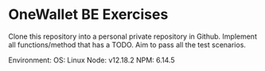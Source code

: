 # OneWallet BE Exercises

Clone this repository into a personal private repository in Github. Implement all functions/method that has a TODO.
Aim to pass all the test scenarios.

Environment:
OS: Linux
Node: v12.18.2
NPM: 6.14.5

